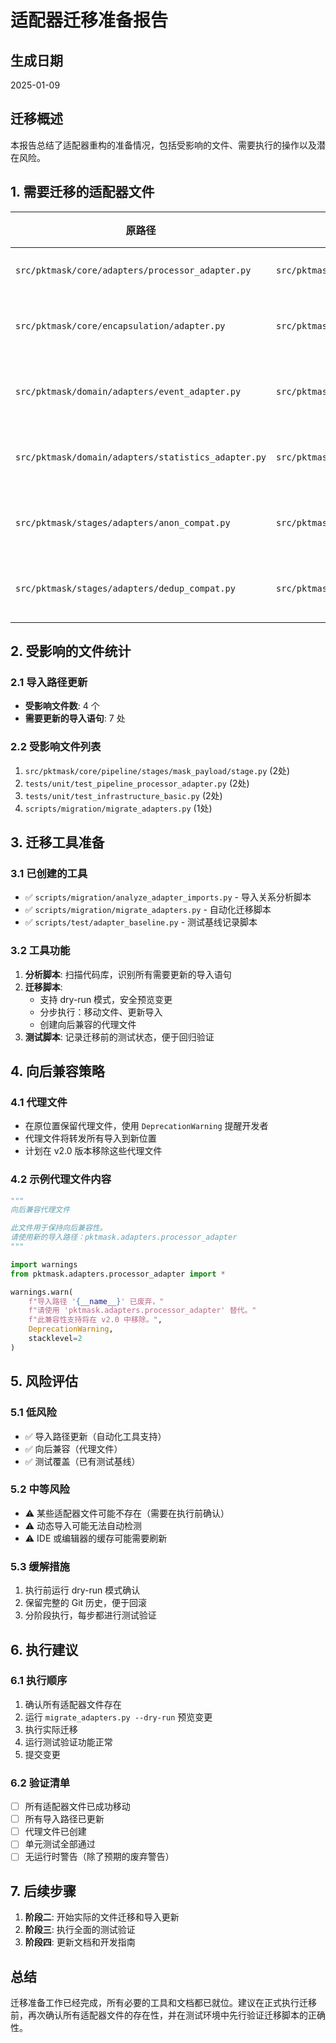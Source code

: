 # 适配器迁移准备报告

## 生成日期
2025-01-09

## 迁移概述

本报告总结了适配器重构的准备情况，包括受影响的文件、需要执行的操作以及潜在风险。

## 1. 需要迁移的适配器文件

| 原路径 | 新路径 | 文件大小 | 状态 |
|--------|--------|----------|------|
| `src/pktmask/core/adapters/processor_adapter.py` | `src/pktmask/adapters/processor_adapter.py` | 2.1KB | ✅ 存在 |
| `src/pktmask/core/encapsulation/adapter.py` | `src/pktmask/adapters/encapsulation_adapter.py` | - | ❓ 需确认 |
| `src/pktmask/domain/adapters/event_adapter.py` | `src/pktmask/adapters/event_adapter.py` | - | ❓ 需确认 |
| `src/pktmask/domain/adapters/statistics_adapter.py` | `src/pktmask/adapters/statistics_adapter.py` | - | ❓ 需确认 |
| `src/pktmask/stages/adapters/anon_compat.py` | `src/pktmask/adapters/compatibility/anon_compat.py` | - | ❓ 需确认 |
| `src/pktmask/stages/adapters/dedup_compat.py` | `src/pktmask/adapters/compatibility/dedup_compat.py` | - | ❓ 需确认 |

## 2. 受影响的文件统计

### 2.1 导入路径更新
- **受影响文件数**: 4 个
- **需要更新的导入语句**: 7 处

### 2.2 受影响文件列表
1. `src/pktmask/core/pipeline/stages/mask_payload/stage.py` (2处)
2. `tests/unit/test_pipeline_processor_adapter.py` (2处)
3. `tests/unit/test_infrastructure_basic.py` (2处)
4. `scripts/migration/migrate_adapters.py` (1处)

## 3. 迁移工具准备

### 3.1 已创建的工具
- ✅ `scripts/migration/analyze_adapter_imports.py` - 导入关系分析脚本
- ✅ `scripts/migration/migrate_adapters.py` - 自动化迁移脚本
- ✅ `scripts/test/adapter_baseline.py` - 测试基线记录脚本

### 3.2 工具功能
1. **分析脚本**: 扫描代码库，识别所有需要更新的导入语句
2. **迁移脚本**: 
   - 支持 dry-run 模式，安全预览变更
   - 分步执行：移动文件、更新导入
   - 创建向后兼容的代理文件
3. **测试脚本**: 记录迁移前的测试状态，便于回归验证

## 4. 向后兼容策略

### 4.1 代理文件
- 在原位置保留代理文件，使用 `DeprecationWarning` 提醒开发者
- 代理文件将转发所有导入到新位置
- 计划在 v2.0 版本移除这些代理文件

### 4.2 示例代理文件内容
```python
"""
向后兼容代理文件

此文件用于保持向后兼容性。
请使用新的导入路径：pktmask.adapters.processor_adapter
"""

import warnings
from pktmask.adapters.processor_adapter import *

warnings.warn(
    f"导入路径 '{__name__}' 已废弃，"
    f"请使用 'pktmask.adapters.processor_adapter' 替代。"
    f"此兼容性支持将在 v2.0 中移除。",
    DeprecationWarning,
    stacklevel=2
)
```

## 5. 风险评估

### 5.1 低风险
- ✅ 导入路径更新（自动化工具支持）
- ✅ 向后兼容（代理文件）
- ✅ 测试覆盖（已有测试基线）

### 5.2 中等风险
- ⚠️ 某些适配器文件可能不存在（需要在执行前确认）
- ⚠️ 动态导入可能无法自动检测
- ⚠️ IDE 或编辑器的缓存可能需要刷新

### 5.3 缓解措施
1. 执行前运行 dry-run 模式确认
2. 保留完整的 Git 历史，便于回滚
3. 分阶段执行，每步都进行测试验证

## 6. 执行建议

### 6.1 执行顺序
1. 确认所有适配器文件存在
2. 运行 `migrate_adapters.py --dry-run` 预览变更
3. 执行实际迁移
4. 运行测试验证功能正常
5. 提交变更

### 6.2 验证清单
- [ ] 所有适配器文件已成功移动
- [ ] 所有导入路径已更新
- [ ] 代理文件已创建
- [ ] 单元测试全部通过
- [ ] 无运行时警告（除了预期的废弃警告）

## 7. 后续步骤

1. **阶段二**: 开始实际的文件迁移和导入更新
2. **阶段三**: 执行全面的测试验证
3. **阶段四**: 更新文档和开发指南

## 总结

迁移准备工作已经完成，所有必要的工具和文档都已就位。建议在正式执行迁移前，再次确认所有适配器文件的存在性，并在测试环境中先行验证迁移脚本的正确性。
